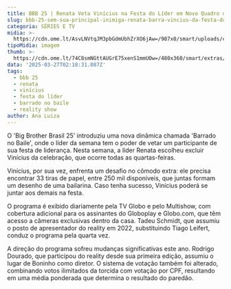 ```yaml
---
title: BBB 25 | Renata Veta Vinícius na Festa do Líder em Novo Quadro do Reality
slug: bbb-25-sem-sua-principal-inimiga-renata-barra-vincius-da-festa-do-lder
categoria: SÉRIES E TV
midia: >-
  https://cdn.ome.lt/AsvLNVtqJM3pbGdmUbhZrXO6jAw=/987x0/smart/uploads/conteudo/fotos/bbb25-vinicius-barrado-festa.jpg
tipoMidia: imagem
thumb: >-
  https://cdn.ome.lt/74C8smNGttAUGrE75xenS1mmUOw=/480x360/smart/extras/conteudos/bbb25-vinicius-barrado-festa-peq.jpg
data: '2025-03-27T02:18:31.087Z'
tags:
  - bbb 25
  - renata
  - vinícius
  - festa do líder
  - barrado no baile
  - reality show
author: Ana Luiza
---
```


O 'Big Brother Brasil 25' introduziu uma nova dinâmica chamada 'Barrado no Baile', onde o líder da semana tem o poder de vetar um participante de sua festa de liderança. Nesta semana, a líder Renata escolheu excluir Vinícius da celebração, que ocorre todas as quartas-feiras.

Vinícius, por sua vez, enfrenta um desafio no cômodo extra: ele precisa encontrar 33 tiras de papel, entre 250 mil disponíveis, que juntas formam um desenho de uma bailarina. Caso tenha sucesso, Vinícius poderá se juntar aos demais na festa.

O programa é exibido diariamente pela TV Globo e pelo Multishow, com cobertura adicional para os assinantes do Globoplay e Globo.com, que têm acesso a câmeras exclusivas dentro da casa. Tadeu Schmidt, que assumiu o posto de apresentador do reality em 2022, substituindo Tiago Leifert, conduz o programa pela quarta vez.

A direção do programa sofreu mudanças significativas este ano. Rodrigo Dourado, que participou do reality desde sua primeira edição, assumiu o lugar de Boninho como diretor. O sistema de votação também foi alterado, combinando votos ilimitados da torcida com votação por CPF, resultando em uma média ponderada que determina o resultado do paredão.
